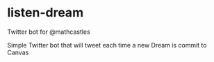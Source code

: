 # listen-dream

Twitter bot for @mathcastles 

Simple Twitter bot that will tweet each time a new Dream is commit to Canvas
